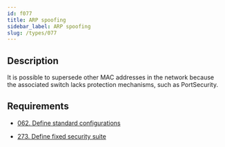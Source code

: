```yaml
---
id: f077
title: ARP spoofing
sidebar_label: ARP spoofing
slug: /types/077
---
```


## Description

It is possible to supersede
other MAC addresses in the network
because the associated switch
lacks protection mechanisms,
such as PortSecurity.

## Requirements

- [062. Define standard configurations](/criteria/architecture/062)

- [273. Define fixed security suite](/criteria/system/273)
